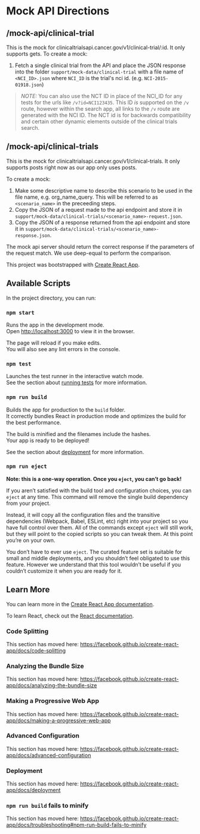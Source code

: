 
# Mock API Directions

## /mock-api/clinical-trial
This is the mock for clinicaltrialsapi.cancer.gov/v1/clinical-trial/:id. It only supports gets.
To create a mock:
1. Fetch a single clinical trial from the API and place the JSON response into the folder `support/mock-data/clinical-trial` with a file name of `<NCI_ID>.json` where `NCI_ID` is the trial's nci id. (e.g. `NCI-2015-01918.json`) 

>*_NOTE:_* You can also use the NCT ID in place of the NCI_ID for any tests for the urls like `/v?id=NCI123435`. This ID *is* supported on the `/v` route, however within the search app, all links to the `/v` route are generated with the NCI ID. The NCT id is for backwards compatibility and certain other dynamic elements outside of the clinical trials search.


## /mock-api/clinical-trials
This is the mock for clinicaltrialsapi.cancer.gov/v1/clinical-trials. It only supports posts right now as our app only uses posts.

To create a mock:
1. Make some descriptive name to describe this scenario to be used in the file name, e.g. org_name_query. This will be referred to as `<scenario_name>` in the preceeding steps. 
1. Copy the JSON of a request made to the api endpoint and store it in `support/mock-data/clinical-trials/<scenario_name>-request.json`.
1. Copy the JSON of a response returned from the api endpoint and store it in `support/mock-data/clinical-trials/<scenario_name>-response.json`.

The mock api server should return the correct response if the parameters of the request match. We use deep-equal to perform the comparison.




This project was bootstrapped with [Create React App](https://github.com/facebook/create-react-app).

## Available Scripts

In the project directory, you can run:

### `npm start`

Runs the app in the development mode.<br>
Open [http://localhost:3000](http://localhost:3000) to view it in the browser.

The page will reload if you make edits.<br>
You will also see any lint errors in the console.

### `npm test`

Launches the test runner in the interactive watch mode.<br>
See the section about [running tests](https://facebook.github.io/create-react-app/docs/running-tests) for more information.

### `npm run build`

Builds the app for production to the `build` folder.<br>
It correctly bundles React in production mode and optimizes the build for the best performance.

The build is minified and the filenames include the hashes.<br>
Your app is ready to be deployed!

See the section about [deployment](https://facebook.github.io/create-react-app/docs/deployment) for more information.

### `npm run eject`

**Note: this is a one-way operation. Once you `eject`, you can’t go back!**

If you aren’t satisfied with the build tool and configuration choices, you can `eject` at any time. This command will remove the single build dependency from your project.

Instead, it will copy all the configuration files and the transitive dependencies (Webpack, Babel, ESLint, etc) right into your project so you have full control over them. All of the commands except `eject` will still work, but they will point to the copied scripts so you can tweak them. At this point you’re on your own.

You don’t have to ever use `eject`. The curated feature set is suitable for small and middle deployments, and you shouldn’t feel obligated to use this feature. However we understand that this tool wouldn’t be useful if you couldn’t customize it when you are ready for it.

## Learn More

You can learn more in the [Create React App documentation](https://facebook.github.io/create-react-app/docs/getting-started).

To learn React, check out the [React documentation](https://reactjs.org/).

### Code Splitting

This section has moved here: https://facebook.github.io/create-react-app/docs/code-splitting

### Analyzing the Bundle Size

This section has moved here: https://facebook.github.io/create-react-app/docs/analyzing-the-bundle-size

### Making a Progressive Web App

This section has moved here: https://facebook.github.io/create-react-app/docs/making-a-progressive-web-app

### Advanced Configuration

This section has moved here: https://facebook.github.io/create-react-app/docs/advanced-configuration

### Deployment

This section has moved here: https://facebook.github.io/create-react-app/docs/deployment

### `npm run build` fails to minify

This section has moved here: https://facebook.github.io/create-react-app/docs/troubleshooting#npm-run-build-fails-to-minify

